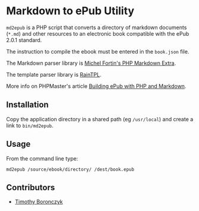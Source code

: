 Markdown to ePub Utility
========================

`md2epub` is a PHP script that converts a directory of markdown documents (`*.md`) and other resources to an electronic book compatible with the ePub 2.0.1 standard.

The instruction to compile the ebook must be entered in the `book.json` file.

The Markdown parser library is [Michel Fortin's PHP Markdown Extra](http://michelf.ca/projects/php-markdown/extra/).

The template parser library is [RainTPL](http://www.raintpl.com).

More info on PHPMaster's article [Building ePub with PHP and Markdown](http://phpmaster.com/building-epub-with-php-and-markdown/).

## Installation

Copy the application directory in a shared path (eg `/usr/local`) and create a link to `bin/md2epub`.

## Usage

From the command line type:

    md2epub /source/ebook/directory/ /dest/book.epub

## Contributors

 - [Timothy Boronczyk](https://github.com/tboronczyk)